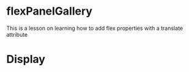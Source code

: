 # flexPanelGallery
This is a lesson on learning how to add flex properties with a translate attribute
# Display

